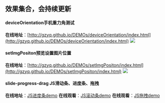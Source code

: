 ## 效果集合，会持续更新 ##
#### deviceOrientation手机重力角测试 ####
**在线地址**：[http://gzyq.github.io/DEMOs/deviceOrientation/index.html](http://gzyq.github.io/DEMOs/deviceOrientation/index.html)
![](http://i.imgur.com/CNYBAHN.png)
#### setImgPositon预览设置图片位置 ####
**在线地址**：[http://gzyq.github.io/DEMOs/setImgPositon/index.html](http://gzyq.github.io/DEMOs/setImgPositon/index.html)
![](http://i.imgur.com/r18VC1N.png)
#### slide-progress-drag JS滑动条、进度条、拖拽 ####
**在线地址**：[JS进度条demo](http://gzyq.github.io/DEMOs/slide-progress-drag/progress.html)
**在线观看**：[JS滚动条demo](http://gzyq.github.io/DEMOs/slide-progress-drag/slide.html)
**在线观看**：[JS拖拽demo](http://gzyq.github.io/DEMOs/slide-progress-drag/drag.html)
